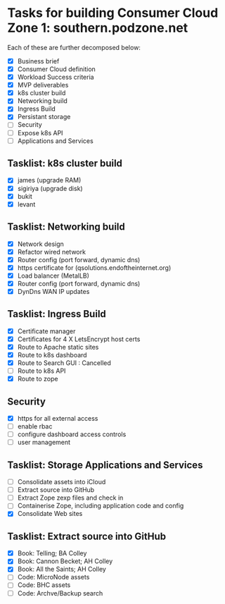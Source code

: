 # Tasks for building Consumer Cloud Zone 1: southern.podzone.net

Each of these are further decomposed below:

- [X] Business brief
- [X] Consumer Cloud definition
- [X] Workload Success criteria
- [X] MVP deliverables
- [X] k8s cluster build
- [X] Networking build
- [X] Ingress Build
- [X] Persistant storage
- [ ] Security
- [ ] Expose k8s API
- [ ] Applications and Services

## Tasklist: k8s cluster build

- [X] james (upgrade RAM)
- [X] sigiriya (upgrade disk)
- [X] bukit
- [X] levant

## Tasklist: Networking build

- [X] Network design
- [X] Refactor wired network
- [X] Router config (port forward, dynamic dns)
- [X] https certificate for (qsolutions.endoftheinternet.org)
- [X] Load balancer (MetalLB)
- [X] Router config (port forward, dynamic dns)
- [X] DynDns WAN IP updates

## Tasklist: Ingress Build

- [X] Certificate manager
- [X] Certificates  for 4 X LetsEncrypt host certs
- [X] Route to Apache static sites
- [X] Route to k8s dashboard
- [X] Route to Search GUI : Cancelled
- [ ] Route to k8s API
- [X] Route to zope

## Security

- [X] https for all external access
- [ ] enable rbac
- [ ] configure dashboard access controls
- [ ] user management

## Tasklist: Storage Applications and Services

- [ ] Consolidate assets into iCloud
- [ ] Extract source into GitHub
- [ ] Extract Zope zexp files and check in
- [ ] Containerise Zope, including application code and config
- [X] Consolidate Web sites

## Tasklist: Extract source into GitHub

- [X] Book: Telling; BA Colley
- [X] Book: Cannon Becket; AH Colley
- [X] Book: All the Saints; AH Colley
- [ ] Code: MicroNode assets
- [ ] Code: BHC assets
- [ ] Code: Archve/Backup search
